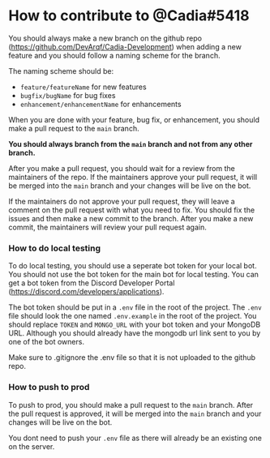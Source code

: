 # How to contribute to @Cadia#5418

You should always make a new branch on the github repo (<https://github.com/DevArqf/Cadia-Development>) when adding a new feature and you should follow a naming scheme for the branch.

The naming scheme should be:

-   `feature/featureName` for new features
-   `bugfix/bugName` for bug fixes
-   `enhancement/enhancementName` for enhancements

When you are done with your feature, bug fix, or enhancement, you should make a pull request to the `main` branch.

**You should always branch from the `main` branch and not from any other branch.**

After you make a pull request, you should wait for a review from the maintainers of the repo. If the maintainers approve your pull request, it will be merged into the `main` branch and your changes will be live on the bot.

If the maintainers do not approve your pull request, they will leave a comment on the pull request with what you need to fix. You should fix the issues and then make a new commit to the branch. After you make a new commit, the maintainers will review your pull request again.

### How to do local testing

To do local testing, you should use a seperate bot token for your local bot. You should not use the bot token for the main bot for local testing. You can get a bot token from the Discord Developer Portal (<https://discord.com/developers/applications>).

The bot token should be put in a `.env` file in the root of the project. The `.env` file should look the one named `.env.example` in the root of the project. You should replace `TOKEN` and `MONGO_URL` with your bot token and your MongoDB URL. Although you should already have the mongodb url link sent to you by one of the bot owners.

Make sure to .gitignore the .env file so that it is not uploaded to the github repo.

### How to push to prod

To push to prod, you should make a pull request to the `main` branch. After the pull request is approved, it will be merged into the `main` branch and your changes will be live on the bot.

You dont need to push your `.env` file as there will already be an existing one on the server.
